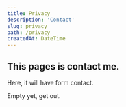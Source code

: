 ```yaml
---
title: Privacy
description: 'Contact'
slug: privacy
path: /privacy
createdAt: DateTime
---
```


## This pages is contact me.

Here, it will have form contact.

Empty yet, get out.